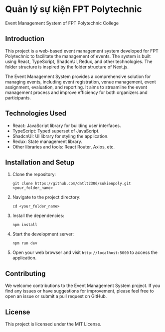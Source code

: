 # Quản lý sự kiện FPT Polytechnic

Event Management System of FPT Polytechnic College

## Introduction

This project is a web-based event management system developed for FPT Polytechnic to facilitate the management of events. The system is built using React, TypeScript, ShadcnUI, Redux, and other technologies. The folder structure is inspired by the folder structure of Next.js.

The Event Management System provides a comprehensive solution for managing events, including event registration, venue management, event assignment, evaluation, and reporting. It aims to streamline the event management process and improve efficiency for both organizers and participants.

## Technologies Used

-  React: JavaScript library for building user interfaces.
-  TypeScript: Typed superset of JavaScript.
-  ShadcnUI: UI library for styling the application.
-  Redux: State management library.
-  Other libraries and tools: React Router, Axios, etc.

## Installation and Setup

1. Clone the repository:

   ```
   git clone https://github.com/datlt2306/sukienpoly.git <your_folder_name>
   ```

2. Navigate to the project directory:

   ```
   cd <your_folder_name>
   ```

3. Install the dependencies:

   ```
   npm install
   ```

4. Start the development server:

   ```
   npm run dev
   ```

5. Open your web browser and visit `http://localhost:5000` to access the application.

## Contributing

We welcome contributions to the Event Management System project. If you find any issues or have suggestions for improvement, please feel free to open an issue or submit a pull request on GitHub.

## License

This project is licensed under the MIT License.
